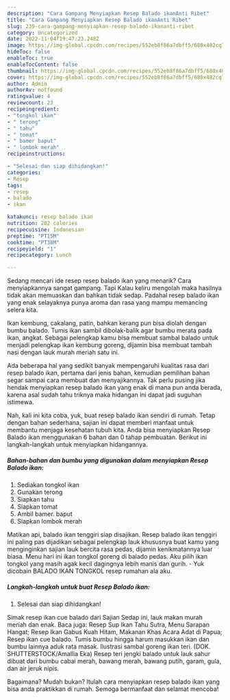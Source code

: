 ```yaml
---
description: "Cara Gampang Menyiapkan Resep Balado ikanAnti Ribet"
title: "Cara Gampang Menyiapkan Resep Balado ikanAnti Ribet"
slug: 239-cara-gampang-menyiapkan-resep-balado-ikananti-ribet
category: Uncategorized
date: 2022-11-04T19:47:23.248Z
image: https://img-global.cpcdn.com/recipes/552eb8f86a7dbff5/680x482cq70/resep-balado-ikan-foto-resep-utama.jpg
hideToc: false
enableToc: true
enableTocContent: false
thumbnail: https://img-global.cpcdn.com/recipes/552eb8f86a7dbff5/680x482cq70/resep-balado-ikan-foto-resep-utama.jpg
cover: https://img-global.cpcdn.com/recipes/552eb8f86a7dbff5/680x482cq70/resep-balado-ikan-foto-resep-utama.jpg
author: Admin
authorAv: notfound
ratingvalue: 4
reviewcount: 23
recipeingredient:
- "tongkol ikan"
- " terong"
- " tahu"
- " tomat"
- " bamer baput"
- " lombok merah"
recipeinstructions:

- "Selesai dan siap dihidangkan!"
categories:
- Resep
tags:
- resep
- balado
- ikan

katakunci: resep balado ikan 
nutrition: 202 calories
recipecuisine: Indonesian
preptime: "PT15M"
cooktime: "PT38M"
recipeyield: "1"
recipecategory: Lunch

---
```



Sedang mencari ide resep resep balado ikan yang menarik? Cara menyiapkannya sangat gampang. Tapi Kalau keliru mengolah maka hasilnya tidak akan memuaskan dan bahkan tidak sedap. Padahal resep balado ikan yang enak selayaknya punya aroma dan rasa yang mampu memancing selera kita.


Ikan kembung, cakalang, patin, bahkan kerang pun bisa diolah dengan bumbu balado. Tumis ikan sambil dibolak-balik agar bumbu merata pada ikan, angkat. Sebagai pelengkap kamu bisa membuat sambal balado untuk menjadi pelengkap ikan kembung goreng, dijamin bisa membuat tambah nasi dengan lauk murah meriah satu ini.

Ada beberapa hal yang sedikit banyak mempengaruhi kualitas rasa dari resep balado ikan, pertama dari jenis bahan, kemudian pemilihan bahan segar sampai cara membuat dan menyajikannya. Tak perlu pusing jika hendak menyiapkan resep balado ikan yang enak di mana pun anda berada, karena asal sudah tahu triknya maka hidangan ini dapat jadi suguhan istimewa.


Nah, kali ini kita coba, yuk, buat resep balado ikan sendiri di rumah. Tetap dengan bahan sederhana, sajian ini dapat memberi manfaat untuk membantu menjaga kesehatan tubuh kita. Anda bisa menyiapkan Resep Balado ikan menggunakan 6 bahan dan 0 tahap pembuatan. Berikut ini langkah-langkah untuk menyiapkan hidangannya.

<!--inarticleads1-->

##### Bahan-bahan dan bumbu yang digunakan dalam menyiapkan Resep Balado ikan:

1. Sediakan tongkol ikan
1. Gunakan  terong
1. Siapkan  tahu
1. Siapkan  tomat
1. Ambil  bamer. baput
1. Siapkan  lombok merah


Matikan api, balado ikan tenggiri siap disajikan. Resep balado ikan tenggiri ini paling pas dijadikan sebagai pelengkap lauk khususnya buat kamu yang menginginkan sajian lauk bercita rasa pedas, dijamin kenikmatannya luar biasa. Menu hari ini ikan tongkol goreng di balado pedas. Aku pilih ikan tongkol yang masih agak kecil dagingnya lebih manis dan gurih. - Yuk dicobain BALADO IKAN TONGKOL resep rumahan ala aku. 

<!--inarticleads2-->

##### Langkah-langkah untuk buat Resep Balado ikan:


1. Selesai dan siap dihidangkan!

Simak resep ikan cue balado dari Sajian Sedap ini, lauk makan murah meriah dan enak. Baca juga: Resep Sup Ikan Tahu Sutra, Menu Sarapan Hangat; Resep Ikan Gabus Kuah Hitam, Makanan Khas Acara Adat di Papua; Resep ikan cue balado. Tumis bumbu hingga harum masukkan ikan dan bumbu lainnya aduk rata masak. Ilustrasi sambal goreng ikan teri. (DOK. SHUTTERSTOCK/Amallia Eka) Resep teri jengki balado untuk lauk sahur dibuat dari bumbu cabai merah, bawang merah, bawang putih, garam, gula, dan air jeruk nipis. 

Bagaimana? Mudah bukan? Itulah cara menyiapkan resep balado ikan yang bisa anda praktikkan di rumah. Semoga bermanfaat dan selamat mencoba!
